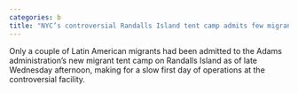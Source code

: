 ```yaml
---
categories: b
title: "NYC’s controversial Randalls Island tent camp admits few migrants on first day "
---
```

Only a couple of Latin American migrants had been admitted to the Adams administration’s new migrant tent camp on Randalls Island as of late Wednesday afternoon, making for a slow first day of operations at the controversial facility.
